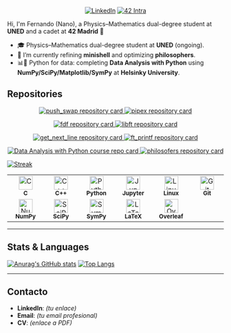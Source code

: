 <!-- Social links -->
<p align="center">
  <a href="https://www.linkedin.com/in/TU-USUARIO/" target="_blank"><img src="https://img.shields.io/badge/LinkedIn-0077B5?logo=linkedin&logoColor=white" alt="LinkedIn"></a>
<a href="https://profile-v3.intra.42.fr/" target="_blank">
    <img src="https://img.shields.io/badge/42%20Intra-000000?logo=42&logoColor=white" alt="42 Intra">
  </a>

Hi, I'm Fernando (Nano), a Physics–Mathematics dual-degree student at **UNED** and a cadet at **42 Madrid** 👋

- 🎓 Physics–Mathematics dual-degree student at **UNED** (ongoing).
- 🔬 I’m currently refining **minishell** and optimizing **philosophers**.
- 📊🐍 Python for data: completing **Data Analysis with Python** using **NumPy/SciPy/Matplotlib/SymPy** at **Helsinky University**.


## Repositories

<p align="center">
  <a href="https://github.com/NanoHtz/push_swap">
    <img src="https://github-readme-stats.vercel.app/api/pin/?username=NanoHtz&repo=push_swap&theme=tokyonight&border_radius=10" alt="push_swap repository card" title="push_swap" />
  </a>
  <a href="https://github.com/NanoHtz/pipex">
    <img src="https://github-readme-stats.vercel.app/api/pin/?username=NanoHtz&repo=pipex&theme=tokyonight&border_radius=10" alt="pipex repository card" title="pipex" />
  </a>
</p>
<p align="center">
  <a href="https://github.com/NanoHtz/fdf">
    <img src="https://github-readme-stats.vercel.app/api/pin/?username=NanoHtz&repo=fdf&theme=tokyonight&border_radius=10" alt="fdf repository card" title="fdf" />
  </a>
  <a href="https://github.com/NanoHtz/libft">
    <img src="https://github-readme-stats.vercel.app/api/pin/?username=NanoHtz&repo=libft&theme=tokyonight&border_radius=10" alt="libft repository card" title="libft" />
  </a>
</p>
<p align="center">
  <a href="https://github.com/NanoHtz/get_next_line">
    <img src="https://github-readme-stats.vercel.app/api/pin/?username=NanoHtz&repo=get_next_line&theme=tokyonight&border_radius=10" alt="get_next_line repository card" title="get_next_line" />
  </a>
  <a href="https://github.com/NanoHtz/ft_printf">
    <img src="https://github-readme-stats.vercel.app/api/pin/?username=NanoHtz&repo=ft_printf&theme=tokyonight&border_radius=10" alt="ft_printf repository card" title="ft_printf" />
  </a>
</p>
  <p align="center">
    <a href="https://github.com/NanoHtz/Data_Analysis_with_Python_2024-2025-MOOC.fi">
      <img src="https://github-readme-stats.vercel.app/api/pin/?username=NanoHtz&repo=Data_Analysis_with_Python_2024-2025-MOOC.fi&theme=tokyonight&border_radius=10" alt="Data Analysis with Python course repo card" title="Data Analysis with Python (MOOC.fi)" />
    </a>
    <a href="https://github.com/NanoHtz/philosofers">
      <img src="https://github-readme-stats.vercel.app/api/pin/?username=NanoHtz&repo=philosofers&theme=tokyonight&border_radius=10" alt="philosofers repository card" title="philosofers" />
    </a>
  </p>

</details>

[![Streak](https://streak-stats.demolab.com?user=NanoHtz&theme=tokyonight)](https://github.com/DenverCoder1/github-readme-streak-stats)

<table>
  <tr>
    <td align="center" width="90">
      <img src="https://cdn.simpleicons.org/c/00599C" height="32" alt="C" title="C" /><br/>
      <sub><b>C</b></sub>
    </td>
    <td align="center" width="90">
      <img src="https://cdn.simpleicons.org/cplusplus/00599C" height="32" alt="C++" title="C++" /><br/>
      <sub><b>C++</b></sub>
    </td>
    <td align="center" width="90">
      <img src="https://cdn.simpleicons.org/python" height="32" alt="Python" title="Python" /><br/>
      <sub><b>Python</b></sub>
    </td>
    <td align="center" width="90">
      <img src="https://cdn.simpleicons.org/jupyter/F37626" height="32" alt="Jupyter Notebook" title="Jupyter Notebook" /><br/>
      <sub><b>Jupyter</b></sub>
    </td>
    <td align="center" width="90">
      <img src="https://cdn.simpleicons.org/linux" height="32" alt="Linux" title="Linux" /><br/>
      <sub><b>Linux</b></sub>
    </td>
    <td align="center" width="90">
      <img src="https://cdn.simpleicons.org/git" height="32" alt="Git" title="Git" /><br/>
      <sub><b>Git</b></sub>
    </td>
  </tr>
  <tr>
    <td align="center" width="90">
      <img src="https://cdn.simpleicons.org/numpy" height="32" alt="NumPy" title="NumPy" /><br/>
      <sub><b>NumPy</b></sub>
    </td>
    <td align="center" width="90">
      <img src="https://cdn.simpleicons.org/scipy" height="32" alt="SciPy" title="SciPy" /><br/>
      <sub><b>SciPy</b></sub>
    </td>
    <td align="center" width="90">
      <img src="https://cdn.simpleicons.org/sympy" height="32" alt="SymPy" title="SymPy" /><br/>
      <sub><b>SymPy</b></sub>
    </td>
    <td align="center" width="90">
      <img src="https://cdn.simpleicons.org/latex" height="32" alt="LaTeX" title="LaTeX" /><br/>
      <sub><b>LaTeX</b></sub>
    </td>
    <td align="center" width="90">
      <img src="https://cdn.simpleicons.org/overleaf/47A141" height="32" alt="Overleaf" title="Overleaf" /><br/>
      <sub><b>Overleaf</b></sub>
    </td>
  </tr>
</table>

</p>

---

## Stats & Languages

[![Anurag's GitHub stats](https://github-readme-stats.vercel.app/api?username=NanoHtz&theme=tokyonight)](https://github.com/anuraghazra/github-readme-stats)
[![Top Langs](https://github-readme-stats.vercel.app/api/top-langs/?username=NanoHtz&layout=donut&theme=tokyonight)](https://github.com/anuraghazra/github-readme-stats)

---

## Contacto
- **LinkedIn**: *(tu enlace)*
- **Email**: *(tu email profesional)*
- **CV**: *(enlace a PDF)*
